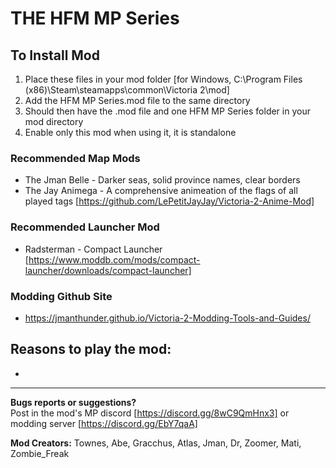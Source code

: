 # THE HFM MP Series


## To Install Mod
1. Place these files in your mod folder [for Windows, C:\Program Files (x86)\Steam\steamapps\common\Victoria 2\mod] 
2. Add the HFM MP Series.mod file to the same directory
3. Should then have the .mod file and one HFM MP Series folder in your mod directory
4. Enable only this mod when using it, it is standalone

### Recommended Map Mods
- The Jman Belle - Darker seas, solid province names, clear borders
- The Jay Animega - A comprehensive animeation of the flags of all played tags [https://github.com/LePetitJayJay/Victoria-2-Anime-Mod]

### Recommended Launcher Mod
- Radsterman - Compact Launcher [https://www.moddb.com/mods/compact-launcher/downloads/compact-launcher]

### Modding Github Site
- https://jmanthunder.github.io/Victoria-2-Modding-Tools-and-Guides/

## Reasons to play the mod:
-

---

**Bugs reports or suggestions?**<br/>
Post in the mod's MP discord [https://discord.gg/8wC9QmHnx3] or modding server [https://discord.gg/EbY7qaA]

**Mod Creators:** Townes, Abe, Gracchus, Atlas, Jman, Dr, Zoomer, Mati, Zombie_Freak